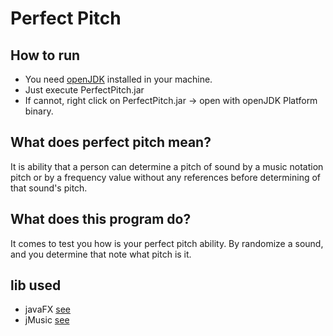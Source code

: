 # Perfect Pitch
## How to run
- You need [openJDK](https://openjdk.java.net/) installed in your machine.
- Just execute PerfectPitch.jar
- If cannot, right click on PerfectPitch.jar -> open with openJDK Platform binary.

## What does perfect pitch mean?
It is ability that a person can determine a pitch of sound
by a music notation pitch or by a frequency value without any references
before determining of that sound's pitch.

## What does this program do?
It comes to test you how is your perfect pitch ability.
By randomize a sound, and you determine that note what pitch is it.

## lib used
- javaFX [see](https://openjfx.io/)
- jMusic [see](https://explodingart.com/jmusic/)